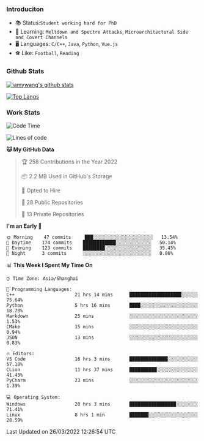 ### Introduciton

- 📚 Status:`Student working hard for PhD`
- 🔎 Learning: `Meltdown and Spectre Attacks`, `Microarchitectural Side and Covert Channels`
- 🖥️ Languages: `C/C++`, `Java`, `Python`, `Vue.js`
- ⚽ Like: `Football`, `Reading`

### Github Stats

[![iamywang's github stats](https://github-readme-stats.vercel.app/api?username=iamywang&count_private=true&show_icons=true)]()

[![Top Langs](https://github-readme-stats.vercel.app/api/top-langs/?username=iamywang&layout=compact)]()

### Work Stats

<!--START_SECTION:waka-->
![Code Time](http://img.shields.io/badge/Code%20Time-198%20hrs%2038%20mins-blue)

![Lines of code](https://img.shields.io/badge/From%20Hello%20World%20I%27ve%20Written-522%20Thousand%20lines%20of%20code-blue)

**🐱 My GitHub Data** 

> 🏆 258 Contributions in the Year 2022
 > 
> 📦 2.2 MB Used in GitHub's Storage 
 > 
> 💼 Opted to Hire
 > 
> 📜 28 Public Repositories 
 > 
> 🔑 13 Private Repositories  
 > 
**I'm an Early 🐤** 

```text
🌞 Morning    47 commits     ███░░░░░░░░░░░░░░░░░░░░░░   13.54% 
🌆 Daytime    174 commits    ████████████░░░░░░░░░░░░░   50.14% 
🌃 Evening    123 commits    ████████░░░░░░░░░░░░░░░░░   35.45% 
🌙 Night      3 commits      ░░░░░░░░░░░░░░░░░░░░░░░░░   0.86%

```


📊 **This Week I Spent My Time On** 

```text
⌚︎ Time Zone: Asia/Shanghai

💬 Programming Languages: 
C++                      21 hrs 14 mins      ███████████████████░░░░░░   75.64% 
Python                   5 hrs 16 mins       ████░░░░░░░░░░░░░░░░░░░░░   18.78% 
Markdown                 25 mins             ░░░░░░░░░░░░░░░░░░░░░░░░░   1.53% 
CMake                    15 mins             ░░░░░░░░░░░░░░░░░░░░░░░░░   0.94% 
JSON                     13 mins             ░░░░░░░░░░░░░░░░░░░░░░░░░   0.83%

🔥 Editors: 
VS Code                  16 hrs 3 mins       ██████████████░░░░░░░░░░░   57.18% 
CLion                    11 hrs 37 mins      ██████████░░░░░░░░░░░░░░░   41.43% 
PyCharm                  23 mins             ░░░░░░░░░░░░░░░░░░░░░░░░░   1.39%

💻 Operating System: 
Windows                  20 hrs 3 mins       █████████████████░░░░░░░░   71.41% 
Linux                    8 hrs 1 min         ███████░░░░░░░░░░░░░░░░░░   28.59%

```


 Last Updated on 26/03/2022 12:26:54 UTC
<!--END_SECTION:waka-->
